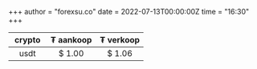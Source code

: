 +++
author = "forexsu.co"
date = 2022-07-13T00:00:00Z
time = "16:30"
+++


&nbsp;crypto&nbsp;|₮ aankoop|₮ verkoop
:-----:|:-----:|:-----:
usdt  |$ 1.00|$ 1.06
